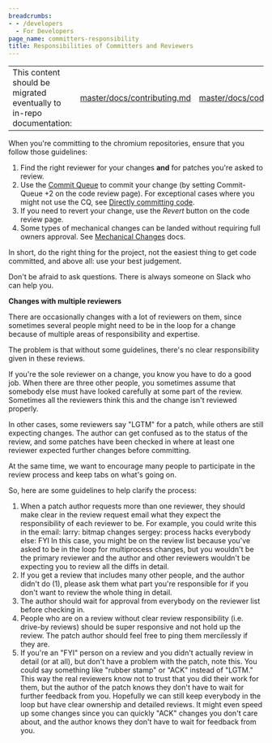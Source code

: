 ```yaml
---
breadcrumbs:
- - /developers
  - For Developers
page_name: committers-responsibility
title: Responsibilities of Committers and Reviewers
---
```


<table>
<tr>
<td>This content should be migrated eventually to in-repo documentation:</td>
<td><a href="https://chromium.googlesource.com/chromium/src/+/HEAD/docs/contributing.md">master/docs/contributing.md</a></td>
<td><a href="https://chromium.googlesource.com/chromium/src/+/HEAD/docs/code_reviews.md">master/docs/code_reviews.md</a></td>
</tr>
</table>

When you're committing to the chromium repositories, ensure that you follow
those guidelines:

1.  Find the right reviewer for your changes **and** for patches you're
            asked to review.
2.  Use the [Commit
            Queue](https://chromium.googlesource.com/chromium/src/+/HEAD/docs/infra/cq.md)
            to commit your change (by setting Commit-Queue +2 on the code review
            page). For exceptional cases where you might not use the CQ, see
            [Directly committing
            code](/developers/contributing-code/direct-commit).
3.  If you need to revert your change, use the *Revert* button on the
            code review page.
4.  Some types of mechanical changes can be landed without requiring
            full owners approval. See [Mechanical
            Changes](https://chromium.googlesource.com/chromium/src/+/refs/heads/main/docs/code_reviews.md#mechanical-changes)
            docs.

In short, do the right thing for the project, not the easiest thing to get code
committed, and above all: use your best judgement.

Don't be afraid to ask questions. There is always someone on Slack who can help
you.

**Changes with multiple reviewers**

There are occasionally changes with a lot of reviewers on them, since sometimes
several people might need to be in the loop for a change because of multiple
areas of responsibility and expertise.

The problem is that without some guidelines, there's no clear responsibility
given in these reviews.

If you're the sole reviewer on a change, you know you have to do a good job.
When there are three other people, you sometimes assume that somebody else must
have looked carefully at some part of the review. Sometimes all the reviewers
think this and the change isn't reviewed properly.

In other cases, some reviewers say "LGTM" for a patch, while others are still
expecting changes. The author can get confused as to the status of the review,
and some patches have been checked in where at least one reviewer expected
further changes before committing.

At the same time, we want to encourage many people to participate in the review
process and keep tabs on what's going on.

So, here are some guidelines to help clarify the process:

1.  When a patch author requests more than one reviewer, they should
            make clear in the review request email what they expect the
            responsibility of each reviewer to be. For example, you could write
            this in the email:
    larry: bitmap changes
    sergey: process hacks
    everybody else: FYI
    In this case, you might be on the review list because you've asked to be in
    the loop for multiprocess changes, but you wouldn't be the primary reviewer
    and the author and other reviewers wouldn't be expecting you to review all
    the diffs in detail.
2.  If you get a review that includes many other people, and the author
            didn't do (1), please ask them what part you're responsible for if
            you don't want to review the whole thing in detail.
3.  The author should wait for approval from everybody on the reviewer
            list before checking in.
4.  People who are on a review without clear review responsibility (i.e.
            drive-by reviews) should be super responsive and not hold up the
            review. The patch author should feel free to ping them mercilessly
            if they are.
5.  If you're an "FYI" person on a review and you didn't actually review
            in detail (or at all), but don't have a problem with the patch, note
            this. You could say something like "rubber stamp" or "ACK" instead
            of "LGTM." This way the real reviewers know not to trust that you
            did their work for them, but the author of the patch knows they
            don't have to wait for further feedback from you. Hopefully we can
            still keep everybody in the loop but have clear ownership and
            detailed reviews. It might even speed up some changes since you can
            quickly "ACK" changes you don't care about, and the author knows
            they don't have to wait for feedback from you.